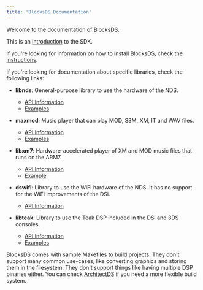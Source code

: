 ```yaml
---
title: 'BlocksDS Documentation'
---
```


Welcome to the documentation of BlocksDS.

This is an [introduction](./introduction/introduction) to the SDK.

If you're looking for information on how to install BlocksDS, check the
[instructions](./setup/options).

If you're looking for documentation about specific libraries, check the
following links:

- **libnds**: General-purpose library to use the hardware of the NDS.

  - [API Information](./libnds/index.html)
  - [Examples](https://github.com/blocksds/sdk/tree/master/examples)

- **maxmod**: Music player that can play MOD, S3M, XM, IT and WAV files.

  - [API Information](./maxmod/index.html)
  - [Examples](https://github.com/blocksds/sdk/tree/master/examples/audio)

- **libxm7**: Hardware-accelerated player of XM and MOD music files that runs
  on the ARM7.

  - [API Information](./libxm7/index.html)
  - [Example](https://github.com/blocksds/sdk/tree/master/examples/audio/libxm7)

- **dswifi**: Library to use the WiFi hardware of the NDS. It has no support for
  the WiFi improvements of the DSi.

  - [API Information](./dswifi/index.html)

- **libteak**: Library to use the Teak DSP included in the DSi and 3DS consoles.

  - [API Information](./libteak/index.html)
  - [Examples](https://github.com/blocksds/sdk/tree/master/examples/dsp)

BlocksDS comes with sample Makefiles to build projects. They don't support many
common use-cases, like converting graphics and storing them in the filesystem.
They don't support things like having multiple DSP binaries either. You can
check [ArchitectDS](https://github.com/AntonioND/architectds) if you need a more
flexible build system.
